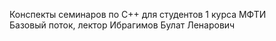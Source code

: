 Конспекты семинаров по С++ для студентов 1 курса МФТИ  
Базовый поток, лектор Ибрагимов Булат Ленарович  
